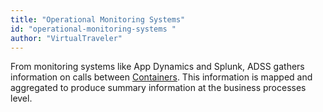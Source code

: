 ```yaml
---
title: "Operational Monitoring Systems"
id: "operational-monitoring-systems " 
author: "VirtualTraveler"
---
```

From monitoring systems like App Dynamics and Splunk, ADSS gathers information on calls between [Containers](). This information is mapped and aggregated to produce summary information at the business processes level. 